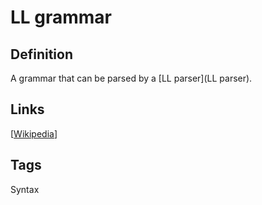 # LL grammar

## Definition
A grammar that can be parsed by a [LL parser](LL parser).

## Links


[[Wikipedia](http://en.wikipedia.org/wiki/LL_grammar)]

## Tags
Syntax


